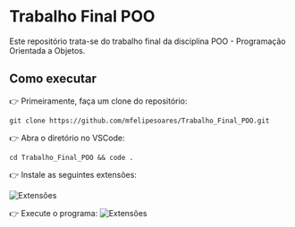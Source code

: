 # Trabalho Final POO
Este repositório trata-se do trabalho final da disciplina POO - Programação Orientada a Objetos.

## Como executar
👉 Primeiramente, faça um clone do repositório:

```git clone https://github.com/mfelipesoares/Trabalho_Final_POO.git```

👉 Abra o diretório no VSCode:
  
```cd Trabalho_Final_POO && code . ```

👉 Instale as seguintes extensões:

![Extensões](./img/spring.png)

👉 Execute o programa:
![Extensões](./img/run.png)
